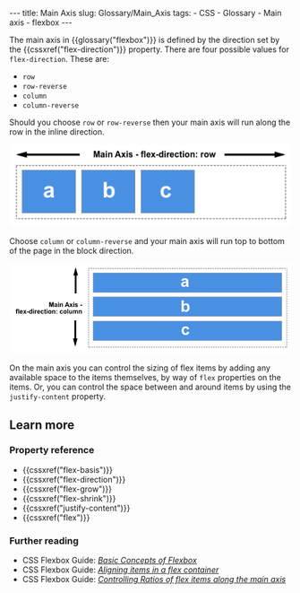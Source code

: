 --- title: Main Axis slug: Glossary/Main\_Axis tags: - CSS - Glossary - Main axis - flexbox ---

The main axis in {{glossary("flexbox")}} is defined by the direction set by the {{cssxref("flex-direction")}} property. There are four possible values for `flex-direction`. These are:

-   `row`
-   `row-reverse`
-   `column`
-   `column-reverse`

Should you choose `row` or `row-reverse` then your main axis will run along the row in the inline direction.

![In this image the flex-direction is row which forms the main axis](basics1.png)

Choose `column` or `column-reverse` and your main axis will run top to bottom of the page in the block direction.

![](basics2.png)

On the main axis you can control the sizing of flex items by adding any available space to the items themselves, by way of `flex` properties on the items. Or, you can control the space between and around items by using the `justify-content` property.

Learn more
----------

### Property reference

-   {{cssxref("flex-basis")}}
-   {{cssxref("flex-direction")}}
-   {{cssxref("flex-grow")}}
-   {{cssxref("flex-shrink")}}
-   {{cssxref("justify-content")}}
-   {{cssxref("flex")}}

### Further reading

-   CSS Flexbox Guide: *[Basic Concepts of Flexbox](/en-US/docs/Web/CSS/CSS_Flexible_Box_Layout/Basic_Concepts_of_Flexbox)*
-   CSS Flexbox Guide: *[Aligning items in a flex container](/en-US/docs/Web/CSS/CSS_Flexible_Box_Layout/Aligning_Items_in_a_Flex_Container)*
-   CSS Flexbox Guide: *[Controlling Ratios of flex items along the main axis](/en-US/docs/Web/CSS/CSS_Flexible_Box_Layout/Controlling_Ratios_of_Flex_Items_Along_the_Main_Ax)*
